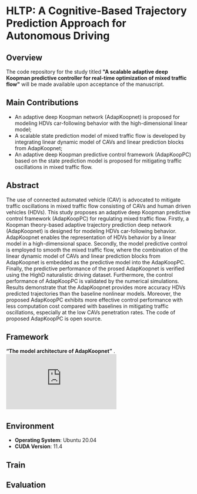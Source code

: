 #  HLTP: A Cognitive-Based Trajectory Prediction Approach for Autonomous Driving

## Overview
The code repository for the study titled **"A scalable adaptive deep Koopman predictive controller for real-time optimization of mixed traffic flow"** will be made available upon acceptance of the manuscript.



## Main Contributions

- An adaptive deep Koopman network (AdapKoopnet) is proposed for modeling HDVs car-following behavior with the high-dimensional linear model; 
- A scalable state prediction model of mixed traffic flow is developed by integrating linear dynamic model of CAVs and linear prediction blocks from AdapKoopnet;
- An adaptive deep Koopman predictive control framework (AdapKoopPC) based on the state prediction model is proposed for mitigating traffic oscillations in mixed traffic flow.



## Abstract

The use of connected automated vehicle (CAV) is advocated to mitigate traffic oscillations in mixed traffic flow consisting of CAVs and human driven vehicles (HDVs). This study proposes an adaptive deep Koopman predictive control framework (AdapKoopPC) for regulating mixed traffic flow. Firstly, a Koopman theory-based adaptive trajectory prediction deep network (AdapKoopnet) is designed for modeling HDVs car-following behavior. AdapKoopnet enables the representation of HDVs behavior by a linear model in a high-dimensional space. Secondly, the model predictive control is employed to smooth the mixed traffic flow, where the combination of the linear dynamic model of CAVs and linear prediction blocks from AdapKoopnet is embedded as the predictive model into the AdapKoopPC. Finally, the predictive performance of the prosed AdapKoopnet is verified using the HighD naturalistic driving dataset. Furthermore, the control performance of AdapKoopPC is validated by the numerical simulations. Results demonstrate that the AdapKoopnet provides more accuracy HDVs predicted trajectories than the baseline nonlinear models. Moreover, the proposed AdapKoopPC exhibits more effective control performance with less computation cost compared with baselines in mitigating traffic oscillations, especially at the low CAVs penetration rates. The code of proposed AdapKoopPC is open source.



## Framework

**“The model architecture of AdapKoopnet”** .
![framework](https://github.com/SpaceTrafficSafetyTeam/PeMTFLN/blob/main/framework.pdf)




## Environment

- **Operating System**: Ubuntu 20.04
- **CUDA Version**: 11.4



## Train



## Evaluation



 


